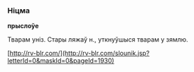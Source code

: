 ### Ніцма
**прыслоўе**

Тварам уніз. Стары ляжаў н., уткнуўшыся тварам у зямлю.

<a rel="author">[http://rv-blr.com/](http://rv-blr.com/slounik.jsp?letterId=0&maskId=0&pageId=1930)</a>
